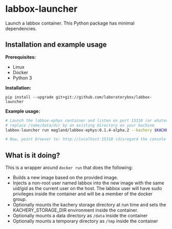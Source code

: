 # labbox-launcher

Launch a labbox container. This Python package has minimal dependencies.

## Installation and example usage

**Prerequisites:**

* Linux
* Docker
* Python 3

**Installation:**

```
pip install --upgrade git+git://github.com/laboratorybox/labbox-launcher
```

**Example usage:**

```bash
# Launch the labbox-ephys container and listen on port 15310 (or whatever you choose)
# replace /some/data/dir by an existing directory on your machine
labbox-launcher run magland/labbox-ephys:0.1.4-alpha.2 --kachery $KACHERY_STORAGE_DIR --data /some/data/dir --port 15310

# Now, point browser to: http://localhost:15310 (disregard the console info if it tells you to go to a different port)
```

## What is it doing?

This is a wrapper around `docker run` that does the following:

* Builds a new image based on the provided image.
* Injects a non-root user named labbox into the new image with the same uid/gid as the current user on the host. The labbox user will have sudo privileges inside the container and will be a member of the docker group.
* Optionally mounts the kachery storage directory at run time and sets the KACHERY_STORAGE_DIR environment inside the container.
* Optionally mounts a data directory as `/data` inside the container
* Optionally mounts a temporary directory as `/tmp` inside the container

